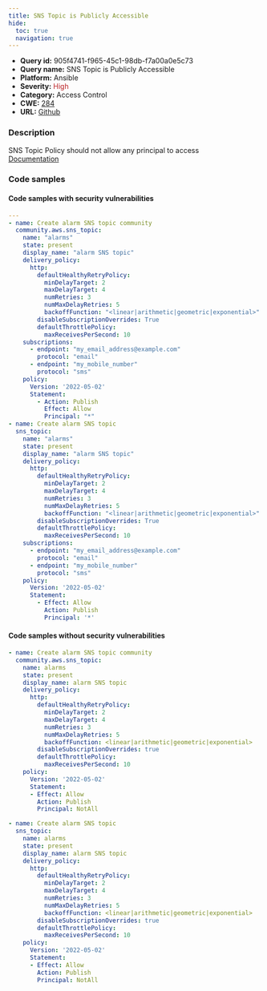 ```yaml
---
title: SNS Topic is Publicly Accessible
hide:
  toc: true
  navigation: true
---
```


<style>
  .highlight .hll {
    background-color: #ff171742;
  }
  .md-content {
    max-width: 1100px;
    margin: 0 auto;
  }
</style>

-   **Query id:** 905f4741-f965-45c1-98db-f7a00a0e5c73
-   **Query name:** SNS Topic is Publicly Accessible
-   **Platform:** Ansible
-   **Severity:** <span style="color:#bb2124">High</span>
-   **Category:** Access Control
-   **CWE:** <a href="https://cwe.mitre.org/data/definitions/284.html" onclick="newWindowOpenerSafe(event, 'https://cwe.mitre.org/data/definitions/284.html')">284</a>
-   **URL:** [Github](https://github.com/Checkmarx/kics/tree/master/assets/queries/ansible/aws/sns_topic_is_publicly_accessible)

### Description
SNS Topic Policy should not allow any principal to access<br>
[Documentation](https://docs.ansible.com/ansible/latest/collections/community/aws/sns_topic_module.html)

### Code samples
#### Code samples with security vulnerabilities
```yaml title="Positive test num. 1 - yaml file" hl_lines="50 23"
---
- name: Create alarm SNS topic community
  community.aws.sns_topic:
    name: "alarms"
    state: present
    display_name: "alarm SNS topic"
    delivery_policy:
      http:
        defaultHealthyRetryPolicy:
          minDelayTarget: 2
          maxDelayTarget: 4
          numRetries: 3
          numMaxDelayRetries: 5
          backoffFunction: "<linear|arithmetic|geometric|exponential>"
        disableSubscriptionOverrides: True
        defaultThrottlePolicy:
          maxReceivesPerSecond: 10
    subscriptions:
      - endpoint: "my_email_address@example.com"
        protocol: "email"
      - endpoint: "my_mobile_number"
        protocol: "sms"
    policy:
      Version: '2022-05-02'
      Statement:
        - Action: Publish
          Effect: Allow
          Principal: "*"
- name: Create alarm SNS topic
  sns_topic:
    name: "alarms"
    state: present
    display_name: "alarm SNS topic"
    delivery_policy:
      http:
        defaultHealthyRetryPolicy:
          minDelayTarget: 2
          maxDelayTarget: 4
          numRetries: 3
          numMaxDelayRetries: 5
          backoffFunction: "<linear|arithmetic|geometric|exponential>"
        disableSubscriptionOverrides: True
        defaultThrottlePolicy:
          maxReceivesPerSecond: 10
    subscriptions:
      - endpoint: "my_email_address@example.com"
        protocol: "email"
      - endpoint: "my_mobile_number"
        protocol: "sms"
    policy:
      Version: '2022-05-02'
      Statement:
        - Effect: Allow
          Action: Publish
          Principal: '*'

```


#### Code samples without security vulnerabilities
```yaml title="Negative test num. 1 - yaml file"
- name: Create alarm SNS topic community
  community.aws.sns_topic:
    name: alarms
    state: present
    display_name: alarm SNS topic
    delivery_policy:
      http:
        defaultHealthyRetryPolicy:
          minDelayTarget: 2
          maxDelayTarget: 4
          numRetries: 3
          numMaxDelayRetries: 5
          backoffFunction: <linear|arithmetic|geometric|exponential>
        disableSubscriptionOverrides: true
        defaultThrottlePolicy:
          maxReceivesPerSecond: 10
    policy:
      Version: '2022-05-02'
      Statement:
      - Effect: Allow
        Action: Publish
        Principal: NotAll

- name: Create alarm SNS topic
  sns_topic:
    name: alarms
    state: present
    display_name: alarm SNS topic
    delivery_policy:
      http:
        defaultHealthyRetryPolicy:
          minDelayTarget: 2
          maxDelayTarget: 4
          numRetries: 3
          numMaxDelayRetries: 5
          backoffFunction: <linear|arithmetic|geometric|exponential>
        disableSubscriptionOverrides: true
        defaultThrottlePolicy:
          maxReceivesPerSecond: 10
    policy:
      Version: '2022-05-02'
      Statement:
      - Effect: Allow
        Action: Publish
        Principal: NotAll

```

